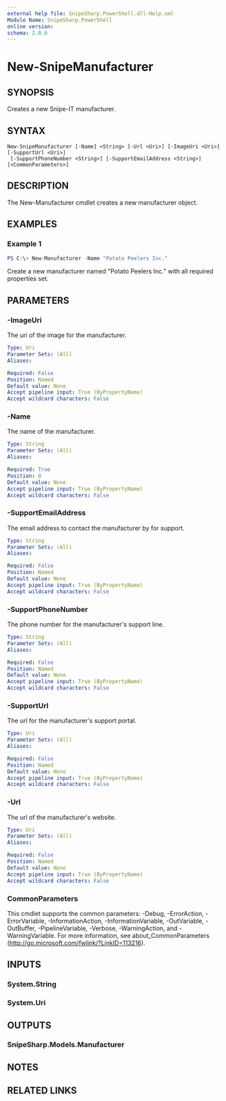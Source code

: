 ```yaml
---
external help file: SnipeSharp.PowerShell.dll-Help.xml
Module Name: SnipeSharp.PowerShell
online version:
schema: 2.0.0
---
```


# New-SnipeManufacturer

## SYNOPSIS
Creates a new Snipe-IT manufacturer.

## SYNTAX

```
New-SnipeManufacturer [-Name] <String> [-Url <Uri>] [-ImageUri <Uri>] [-SupportUrl <Uri>]
 [-SupportPhoneNumber <String>] [-SupportEmailAddress <String>] [<CommonParameters>]
```

## DESCRIPTION
The New-Manufacturer cmdlet creates a new manufacturer object.

## EXAMPLES

### Example 1
```powershell
PS C:\> New-Manufacturer -Name "Potato Peelers Inc."
```

Create a new manufacturer named "Potato Peelers Inc." with all required properties set.

## PARAMETERS

### -ImageUri
The uri of the image for the manufacturer.

```yaml
Type: Uri
Parameter Sets: (All)
Aliases:

Required: False
Position: Named
Default value: None
Accept pipeline input: True (ByPropertyName)
Accept wildcard characters: False
```

### -Name
The name of the manufacturer.

```yaml
Type: String
Parameter Sets: (All)
Aliases:

Required: True
Position: 0
Default value: None
Accept pipeline input: True (ByPropertyName)
Accept wildcard characters: False
```

### -SupportEmailAddress
The email address to contact the manufacturer by for support.

```yaml
Type: String
Parameter Sets: (All)
Aliases:

Required: False
Position: Named
Default value: None
Accept pipeline input: True (ByPropertyName)
Accept wildcard characters: False
```

### -SupportPhoneNumber
The phone number for the manufacturer's support line.

```yaml
Type: String
Parameter Sets: (All)
Aliases:

Required: False
Position: Named
Default value: None
Accept pipeline input: True (ByPropertyName)
Accept wildcard characters: False
```

### -SupportUrl
The url for the manufacturer's support portal.

```yaml
Type: Uri
Parameter Sets: (All)
Aliases:

Required: False
Position: Named
Default value: None
Accept pipeline input: True (ByPropertyName)
Accept wildcard characters: False
```

### -Url
The url of the manufacturer's website.

```yaml
Type: Uri
Parameter Sets: (All)
Aliases:

Required: False
Position: Named
Default value: None
Accept pipeline input: True (ByPropertyName)
Accept wildcard characters: False
```

### CommonParameters
This cmdlet supports the common parameters: -Debug, -ErrorAction, -ErrorVariable, -InformationAction, -InformationVariable, -OutVariable, -OutBuffer, -PipelineVariable, -Verbose, -WarningAction, and -WarningVariable. For more information, see about_CommonParameters (http://go.microsoft.com/fwlink/?LinkID=113216).

## INPUTS

### System.String

### System.Uri

## OUTPUTS

### SnipeSharp.Models.Manufacturer

## NOTES

## RELATED LINKS
